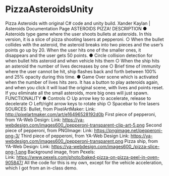 # PizzaAsteroidsUnity
Pizza Asteroids with original C# code and unity build.
Xander Kaylan | Asteroids Documentation Page
ASTEROIDS PIZZA!
DESCRIPTION
●	Asteroids type game where the user shoots bullets at asteroids. In this version, it is a slice of pizza shooting lasers at pepperoni.
  ○	When the bullet collides with the asteroid, the asteroid breaks into two pieces and the user’s points go up by 20. When the user hits one of the smaller ones, it disappears and the user gets 50 points.
●	Circle collision detection for when bullet hits asteroid and when vehicle hits them
  ○	When the ship hits an asteroid the number of lives decreases by one
  ○	Brief time of immunity where the user cannot be hit, ship flashes back and forth between 100% and 25% opacity during this time.
●	Game Over scene which is activated when the number of lives hits zero. It has a button to play asteroids again, and when you click it will load the original scene, with lives and points reset. If you eliminate all the small asteroids, more big ones will just spawn. FUNCTIONALITY
●	Controls
  ○	Up arrow key to accelerate, release to decelerate
  ○	Left/right arrow keys to rotate ship
  ○	Spacebar to fire lasers
SOURCES:
Bullet, from PixelArtMaker:
Link:  http://pixelartmaker.com/art/e16496528192d0b
First piece of pepperoni, from YA-Web Design:
Link: https://ya-webdesign.com/images600_/pepperoni-transparent-clip-art-5.png
Second piece of pepperoni, from PNGImage:
Link: https://pngimage.net/pepperoni-png-3/
Third piece of pepperoni, from YA-Web Design 
Link: https://ya-webdesign.com/images600_/pepperoni-transparent.png
Pizza ship, from YA-Web Design: 
Link: https://ya-webdesign.com/images600_/pizza-slice-png-1.png
Background image, from Pexels: 	
Link: https://www.pexels.com/photo/baked-pizza-on-pizza-peel-in-oven-905847/
All the code for this is my own, except for the vehicle acceleration, which I got from an in-class demo.
